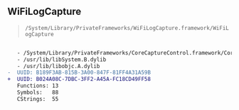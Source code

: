## WiFiLogCapture

> `/System/Library/PrivateFrameworks/WiFiLogCapture.framework/WiFiLogCapture`

```diff

   - /System/Library/PrivateFrameworks/CoreCaptureControl.framework/CoreCaptureControl
   - /usr/lib/libSystem.B.dylib
   - /usr/lib/libobjc.A.dylib
-  UUID: B189F3AB-815B-3A00-847F-81FF4A31A59B
+  UUID: B024A08C-7DBC-3FF2-A45A-FC18CD49FF58
   Functions: 13
   Symbols:   88
   CStrings:  55

```
